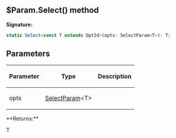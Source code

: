
## $Param.Select() method

**Signature:**

```typescript
static Select<const T extends OptId>(opts: SelectParam<T>): T;
```

## Parameters

<table><thead><tr><th>

Parameter


</th><th>

Type


</th><th>

Description


</th></tr></thead>
<tbody><tr><td>

opts


</td><td>

[SelectParam](/reference/selectparam.md)<!-- -->&lt;T&gt;


</td><td>


</td></tr>
</tbody></table>
**Returns:**

T

